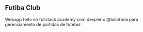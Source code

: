 ## Futiba Club
 
 Webapp feito no fullstack academy com devpleno @tuliofaria para gerenciamento de partidas de futebol
